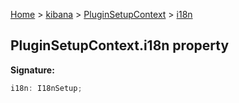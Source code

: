 [Home](./index) &gt; [kibana](./kibana.md) &gt; [PluginSetupContext](./kibana.pluginsetupcontext.md) &gt; [i18n](./kibana.pluginsetupcontext.i18n.md)

## PluginSetupContext.i18n property

<b>Signature:</b>

```typescript
i18n: I18nSetup;
```
